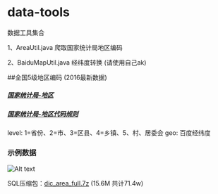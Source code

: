 # data-tools
数据工具集合

1、AreaUtil.java 爬取国家统计局地区编码

2、BaiduMapUtil.java  经纬度转换 (请使用自己ak)

##全国5级地区编码 (2016最新数据) 
##### <a href="http://www.stats.gov.cn/tjsj/tjbz/tjyqhdmhcxhfdm/" target="_blank">国家统计局-地区</a>
##### <a href="http://www.stats.gov.cn/tjsj/tjbz/200911/t20091125_8667.html" target="_blank">国家统计局-地区代码规则</a>


level: 1=省份、2=市、3=区县、4=乡镇、5、村、居委会
geo: 百度经纬度
### 示例数据
![Alt text](https://picabstract-preview-ftn.weiyun.com:8443/ftn_pic_abs_v2/726dd410c191baae9261af74fbfafc5f2fac245861fe01c66807142e0692b28d405eeea2cf03bfd7a34842472779ce17?pictype=scale&from=30113&version=2.0.0.2&uin=834617284&fname=1517972221%281%29.jpg&size=1024 "首页分组")

SQL压缩包：<a href="https://share.weiyun.com/843cf3058b5a996b8405e2e1f60c9a1d" target="_blank">dic_area_full.7z</a> (15.6M 共计71.4w)
